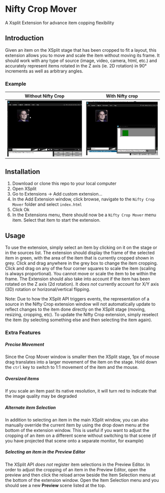 # Nifty Crop Mover
A Xsplit Extension for advance item copping flexibility

## Introduction
Given an item on the XSplit stage that has been cropped to fit a layout, this extension allows you to move and scale the item without moving its frame. It should work with any type of source (image, video, camera, html, etc.) and accurately represent items rotated in the Z axis (ie. 2D rotation) in 90° increments as well as arbitrary angles.

### Example
Without Nifty Crop | With Nifty crop
-------------------|--------------
![Before](media/crop-demo-before.gif)|![After](media/crop-demo-after.gif)

## Installation
1. Download or clone this repo to your local computer
2. Open XSplit
3. Go to Extensions -> Add custom extension...
4. In the Add Extension window, click browse, navigate to the `Nifty Crop Mover` folder and select `index.html`
5. Click Ok
6. In the Extensions menu, there should now be a `Nifty Crop Mover` menu item. Select that item to start the extension.

## Usage
To use the extension, simply select an item by clicking on it on the stage or in the sources list. The extension should display the frame of the selected item in green, with the area of the item that is currently cropped shown in grey. Click and drag anywhere in the grey box to change the item cropping. Click and drag on any of the four corner squares to scale the item (scaling is always proportional). You cannot move or scale the item to be within the frame. The Extension should also take into account if the item has been rotated on the Z axis (2d rotation). It *does not* currently account for X/Y axis (3D) rotation or horizonal/vertical flipping.

Note: Due to how the XSplit API triggers events, the representation of a source in the Nifty Crop extension window will not automatically update to reflect changes to the item done directly on the XSplit stage (moving, resizing, cropping, etc). To update the Nifty Crop extension, simply reselect the item (by selecting something else and then selecting the item again).

### Extra Features
##### Precise Movement
Since the Crop Mover window is smaller then the XSplit stage, 1px of mouse drag translates into a larger movement of the item on the stage. Hold down the `ctrl` key to switch to 1:1 movement of the item and the mouse.

##### Oversized items
If you scale an item past its native resolution, it will turn red to indicate that the image quality may be degraded

##### Alternate item Selection
In addition to selecting an item in the main XSplit window, you can also manually override the current item by using the drop down menu at the bottom of the extension window. This is useful if you want to adjust the cropping of an item on a different scene without switching to that scene (if you have projected that scene onto a separate monitor, for example)

##### Selecting an item in the Preview Editor
The XSplit API *does not* register item selections in the Preview Editor. In order to adjust the cropping of an item in the Preview Editor, open the preview and then click the reload arrow beside the Item Selection menu at the bottom of the extension window. Open the Item Selection menu and you should see a new **Preview** scene listed at the top.
